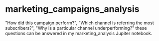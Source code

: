 # marketing_campaigns_analysis
"How did this campaign perform?", "Which channel is referring the most subscribers?", "Why is a particular channel underperforming?" these questions can be answered in my marketing_analysis Jupiter notebook.
